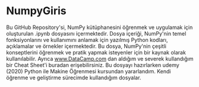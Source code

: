 # NumpyGiris

Bu GitHub Repository'si, NumPy kütüphanesini öğrenmek ve uygulamak için oluşturulan .ipynb dosyasını içermektedir. Dosya içeriği, NumPy'nin temel fonksiyonlarını ve kullanımını anlamak için yazılmış Python kodları, açıklamalar ve örnekler içermektedir. Bu dosya, NumPy'nin çeşitli konseptlerini öğrenmek ve pratik yapmak isteyenler için bir kaynak olarak kullanılabilir. Ayrıca www.DataCamp.com dan aldığım ve severek kullandığım bir Cheat Sheet'i buradan erişebilirsiniz. Bu dosyayı hazırlarken udemy (2020) Python ile Makine Öğrenmesi kursundan yararlandım. Kendi öğrenme ve geliştirme sürecimde kullandığım dosyalar.
